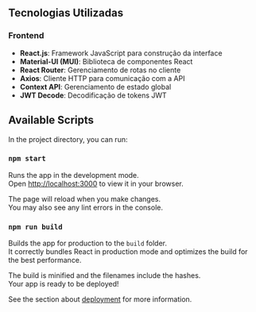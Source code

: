 ## Tecnologias Utilizadas

### Frontend

- **React.js**: Framework JavaScript para construção da interface
- **Material-UI (MUI)**: Biblioteca de componentes React
- **React Router**: Gerenciamento de rotas no cliente
- **Axios**: Cliente HTTP para comunicação com a API
- **Context API**: Gerenciamento de estado global
- **JWT Decode**: Decodificação de tokens JWT

## Available Scripts

In the project directory, you can run:

### `npm start`

Runs the app in the development mode.\
Open [http://localhost:3000](http://localhost:3000) to view it in your browser.

The page will reload when you make changes.\
You may also see any lint errors in the console.


### `npm run build`

Builds the app for production to the `build` folder.\
It correctly bundles React in production mode and optimizes the build for the best performance.

The build is minified and the filenames include the hashes.\
Your app is ready to be deployed!

See the section about [deployment](https://facebook.github.io/create-react-app/docs/deployment) for more information.

